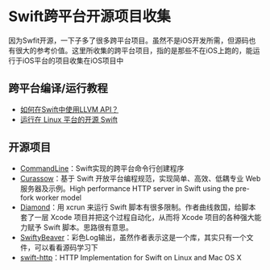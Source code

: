 # Swift跨平台开源项目收集
因为Swfit开源，一下子多了很多跨平台项目。虽然不是iOS开发所需，但源码也有很大的参考价值。这里所收集的跨平台项目，指的是那些不在iOS上跑的，能运行于iOS平台的项目收集在iOS项目中

## 跨平台编译/运行教程
- [如何在Swift中使用LLVM API？][1]
- [运行在 Linux 平台的开源 Swift][2]

## 开源项目
- [CommandLine][3]：Swift实现的跨平台命令行创建程序
- [Curassow][4]：基于 Swift 开放平台编程规范，实现简单、高效、低耦专业 Web 服务器及示例。High performance HTTP server in Swift using the pre-fork worker model
- [Diamond][5]：用 xcrun 来运行 Swift 脚本有很多限制。作者曲线救国，给脚本套了一层 Xcode 项目并把这个过程自动化，从而将 Xcode 项目的各种强大能力赋予 Swift 脚本。思路很有意思。
- [SwiftyBeaver][6]：彩色Log输出，虽然作者表示这是一个库，其实只有一个文件，可以看看源码学习下
- [swift-http][7]：HTTP Implementation for Swift on Linux and Mac OS X

[1]:	http://www.csdn.net/article/2015-12-07/2826407-Swift
[2]:	http://swiftcafe.io/2015/12/11/swift-linux/ "运行在 Linux 平台的开源 Swift"
[3]:	https://github.com/jatoben/CommandLine "CommandLine"
[4]:	https://github.com/kylef/Curassow "Curassow"
[5]:	https://github.com/johnno1962/Diamond "Diamond"
[6]:	https://github.com/skreutzberger/SwiftyBeaver "SwiftyBeaver"
[7]:	https://github.com/huytd/swift-http "swift-http"
